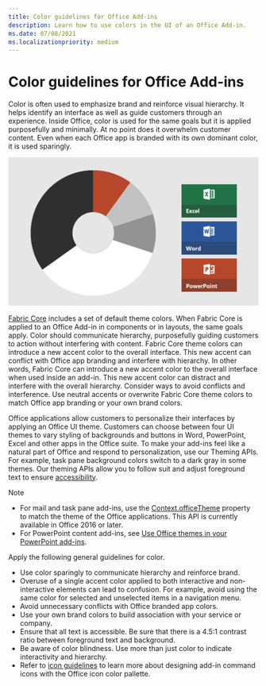 ```yaml
---
title: Color guidelines for Office Add-ins
description: Learn how to use colors in the UI of an Office Add-in.
ms.date: 07/08/2021
ms.localizationpriority: medium
---
```


# Color guidelines for Office Add-ins

Color is often used to emphasize brand and reinforce visual hierarchy. It helps identify an interface as well as guide customers through an experience. Inside Office, color is used for the same goals but it is applied purposefully and minimally. At no point does it overwhelm customer content. Even when each Office app is branded with its own dominant color, it is used sparingly.

![Diagram showing the color scheme for Office, Excel, Word, and PowerPoint. Major colors for Office are black and white, and minor colors are light gray, dark gray, and orange. The dominant color for Excel is green, Word is blue, and PowerPoint is orange.](../images/office-addins-color-schemes.png)

[Fabric Core](fabric-core.md) includes a set of default theme colors. When Fabric Core is applied to an Office Add-in in components or in layouts, the same goals apply. Color should communicate hierarchy, purposefully guiding customers to action without interfering with content. Fabric Core theme colors can introduce a new accent color to the overall interface. This new accent can conflict with Office app branding and interfere with hierarchy. In other words, Fabric Core can introduce a new accent color to the overall interface when used inside an add-in. This new accent color can distract and interfere with the overall hierarchy. Consider ways to avoid conflicts and interference. Use neutral accents or overwrite Fabric Core theme colors to match Office app branding or your own brand colors.

Office applications allow customers to personalize their interfaces by applying an Office UI theme. Customers can choose between four UI themes to vary styling of backgrounds and buttons in Word, PowerPoint, Excel and other apps in the Office suite. To make your add-ins feel like a natural part of Office and respond to personalization, use our Theming APIs. For example, task pane background colors switch to a dark gray in some themes. Our theming APIs allow you to follow suit and adjust foreground text to ensure [accessibility](../design/accessibility-guidelines.md).

> [!NOTE]
>
> - For mail and task pane add-ins, use the [Context.officeTheme](/javascript/api/office/office.context) property to match the theme of the Office applications. This API is currently available in Office 2016 or later.
> - For PowerPoint content add-ins, see [Use Office themes in your PowerPoint add-ins](../powerpoint/use-document-themes-in-your-powerpoint-add-ins.md).

Apply the following general guidelines for color.

- Use color sparingly to communicate hierarchy and reinforce brand.
- Overuse of a single accent color applied to both interactive and non-interactive elements can lead to confusion. For example, avoid using the same color for selected and unselected items in a navigation menu.
- Avoid unnecessary conflicts with Office branded app colors.
- Use your own brand colors to build association with your service or company.
- Ensure that all text is accessible. Be sure that there is a 4.5:1 contrast ratio between foreground text and background.
- Be aware of color blindness. Use more than just color to indicate interactivity and hierarchy.
- Refer to [icon guidelines](../design/add-in-icons.md) to learn more about designing add-in command icons with the Office icon color pallette.
